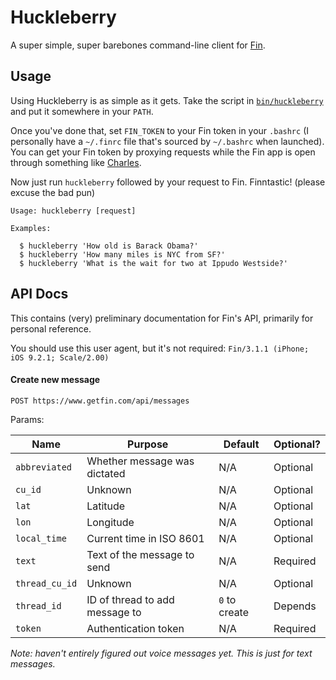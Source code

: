 # Huckleberry

A super simple, super barebones command-line client for
[Fin](https://getfin.com).

## Usage

Using Huckleberry is as simple as it gets. Take the script in
[`bin/huckleberry`](bin/huckleberry) and put it somewhere in your `PATH`.

Once you've done that, set `FIN_TOKEN` to your Fin token in your `.bashrc` (I
personally have a `~/.finrc` file that's sourced by `~/.bashrc` when launched).
You can get your Fin token by proxying requests while the Fin app is open
through something like [Charles](https://www.charlesproxy.com/).

Now just run `huckleberry` followed by your request to Fin. Finntastic! (please
excuse the bad pun)

```
Usage: huckleberry [request]

Examples:

  $ huckleberry 'How old is Barack Obama?'
  $ huckleberry 'How many miles is NYC from SF?'
  $ huckleberry 'What is the wait for two at Ippudo Westside?'
```

## API Docs

This contains (very) preliminary documentation for Fin's API, primarily for
personal reference.

You should use this user agent, but it's not required: `Fin/3.1.1 (iPhone; iOS
9.2.1; Scale/2.00)`

#### Create new message

    POST https://www.getfin.com/api/messages

Params:

| Name           | Purpose                        | Default       | Optional? |
| -------------- | ------------------------------ | ------------- | --------  |
| `abbreviated`  | Whether message was dictated   | N/A           | Optional  |
| `cu_id`        | Unknown                        | N/A           | Optional  |
| `lat`          | Latitude                       | N/A           | Optional  |
| `lon`          | Longitude                      | N/A           | Optional  |
| `local_time`   | Current time in ISO 8601       | N/A           | Optional  |
| `text`         | Text of the message to send    | N/A           | Required  |
| `thread_cu_id` | Unknown                        | N/A           | Optional  |
| `thread_id`    | ID of thread to add message to | `0` to create | Depends   |
| `token`        | Authentication token           | N/A           | Required  |

_Note: haven't entirely figured out voice messages yet. This is just for text
messages._
